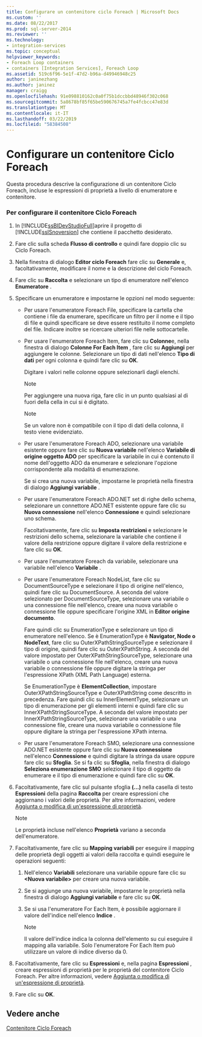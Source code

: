 ```yaml
---
title: Configurare un contenitore ciclo Foreach | Microsoft Docs
ms.custom: ''
ms.date: 08/22/2017
ms.prod: sql-server-2014
ms.reviewer: ''
ms.technology:
- integration-services
ms.topic: conceptual
helpviewer_keywords:
- Foreach Loop containers
- containers [Integration Services], Foreach Loop
ms.assetid: 519c6f96-5e1f-47d2-b96a-d49946948c25
author: janinezhang
ms.author: janinez
manager: craigg
ms.openlocfilehash: 91e098810162c0a0f75b1dccbbd48946f302c068
ms.sourcegitcommit: 5a8678bf85f65be590676745a7fe4fcbcc47e83d
ms.translationtype: MT
ms.contentlocale: it-IT
ms.lasthandoff: 03/22/2019
ms.locfileid: "58384508"
---
```

# <a name="configure-a-foreach-loop-container"></a>Configurare un contenitore Ciclo Foreach
  Questa procedura descrive la configurazione di un contenitore Ciclo Foreach, incluse le espressioni di proprietà a livello di enumeratore e contenitore.  
  
### <a name="to-configure-the-foreach-loop-container"></a>Per configurare il contenitore Ciclo Foreach  
  
1.  In [!INCLUDE[ssBIDevStudioFull](../includes/ssbidevstudiofull-md.md)]aprire il progetto di [!INCLUDE[ssISnoversion](../includes/ssisnoversion-md.md)] che contiene il pacchetto desiderato.  
  
2.  Fare clic sulla scheda **Flusso di controllo** e quindi fare doppio clic su Ciclo Foreach.  
  
3.  Nella finestra di dialogo **Editor ciclo Foreach** fare clic su **Generale** e, facoltativamente, modificare il nome e la descrizione del ciclo Foreach.  
  
4.  Fare clic su **Raccolta** e selezionare un tipo di enumeratore nell'elenco **Enumeratore** .  
  
5.  Specificare un enumeratore e impostarne le opzioni nel modo seguente:  
  
    -   Per usare l'enumeratore Foreach File, specificare la cartella che contiene i file da enumerare, specificare un filtro per il nome e il tipo di file e quindi specificare se deve essere restituito il nome completo del file. Indicare inoltre se ricercare ulteriori file nelle sottocartelle.  
  
    -   Per usare l'enumeratore Foreach Item, fare clic su **Colonne**e, nella finestra di dialogo **Colonne For Each Item** , fare clic su **Aggiungi** per aggiungere le colonne. Selezionare un tipo di dati nell'elenco **Tipo di dati** per ogni colonna e quindi fare clic su **OK**.  
  
         Digitare i valori nelle colonne oppure selezionarli dagli elenchi.  
  
        > [!NOTE]  
        >  Per aggiungere una nuova riga, fare clic in un punto qualsiasi al di fuori della cella in cui si è digitato.  
  
        > [!NOTE]  
        >  Se un valore non è compatibile con il tipo di dati della colonna, il testo viene evidenziato.  
  
    -   Per usare l'enumeratore Foreach ADO, selezionare una variabile esistente oppure fare clic su **Nuova variabile** nell'elenco **Variabile di origine oggetto ADO** per specificare la variabile in cui è contenuto il nome dell'oggetto ADO da enumerare e selezionare l'opzione corrispondente alla modalità di enumerazione.  
  
         Se si crea una nuova variabile, impostarne le proprietà nella finestra di dialogo **Aggiungi variabile** .  
  
    -   Per usare l'enumeratore Foreach ADO.NET set di righe dello schema, selezionare un connettore ADO.NET esistente oppure fare clic su **Nuova connessione** nell'elenco **Connessione** e quindi selezionare uno schema.  
  
         Facoltativamente, fare clic su **Imposta restrizioni** e selezionare le restrizioni dello schema, selezionare la variabile che contiene il valore della restrizione oppure digitare il valore della restrizione e fare clic su **OK**.  
  
    -   Per usare l'enumeratore Foreach da variabile, selezionare una variabile nell'elenco **Variabile** .  
  
    -   Per usare l'enumeratore Foreach NodeList, fare clic su DocumentSourceType e selezionare il tipo di origine nell'elenco, quindi fare clic su DocumentSource. A seconda del valore selezionato per DocumentSourceType, selezionare una variabile o una connessione file nell'elenco, creare una nuova variabile o connessione file oppure specificare l'origine XML in **Editor origine documento**.  
  
         Fare quindi clic su EnumerationType e selezionare un tipo di enumeratore nell'elenco. Se è EnumerationType è **Navigator, Node o NodeText**, fare clic su OuterXPathStringSourceType e selezionare il tipo di origine, quindi fare clic su OuterXPathString. A seconda del valore impostato per OuterXPathStringSourceType, selezionare una variabile o una connessione file nell'elenco, creare una nuova variabile o connessione file oppure digitare la stringa per l'espressione XPath (XML Path Language) esterna.  
  
         Se EnumerationType è **ElementCollection**, impostare OuterXPathStringSourceType e OuterXPathString come descritto in precedenza. Fare quindi clic su InnerElementType, selezionare un tipo di enumerazione per gli elementi interni e quindi fare clic su InnerXPathStringSourceType. A seconda del valore impostato per InnerXPathStringSourceType, selezionare una variabile o una connessione file, creare una nuova variabile o connessione file oppure digitare la stringa per l'espressione XPath interna.  
  
    -   Per usare l'enumeratore Foreach SMO, selezionare una connessione ADO.NET esistente oppure fare clic su **Nuova connessione** nell'elenco **Connessione** e quindi digitare la stringa da usare oppure fare clic su **Sfoglia**. Se si fa clic su **Sfoglia**, nella finestra di dialogo **Seleziona enumerazione SMO** selezionare il tipo di oggetto da enumerare e il tipo di enumerazione e quindi fare clic su **OK**.  
  
6.  Facoltativamente, fare clic sul pulsante sfoglia **(...)** nella casella di testo **Espressioni** della pagina **Raccolta** per creare espressioni che aggiornano i valori delle proprietà. Per altre informazioni, vedere [Aggiunta o modifica di un'espressione di proprietà](expressions/add-or-change-a-property-expression.md).  
  
    > [!NOTE]  
    >  Le proprietà incluse nell'elenco **Proprietà** variano a seconda dell'enumeratore.  
  
7.  Facoltativamente, fare clic su **Mapping variabili** per eseguire il mapping delle proprietà degli oggetti ai valori della raccolta e quindi eseguire le operazioni seguenti:  
  
    1.  Nell'elenco **Variabili** selezionare una variabile oppure fare clic su **\<Nuova variabile>** per creare una nuova variabile.  
  
    2.  Se si aggiunge una nuova variabile, impostarne le proprietà nella finestra di dialogo **Aggiungi variabile** e fare clic su **OK**.  
  
    3.  Se si usa l'enumeratore For Each Item, è possibile aggiornare il valore dell'indice nell'elenco **Indice** .  
  
        > [!NOTE]  
        >  Il valore dell'indice indica la colonna dell'elemento su cui eseguire il mapping alla variabile. Solo l'enumeratore For Each Item può utilizzare un valore di indice diverso da 0.  
  
8.  Facoltativamente, fare clic su **Espressioni** e, nella pagina **Espressioni** , creare espressioni di proprietà per le proprietà del contenitore Ciclo Foreach. Per altre informazioni, vedere [Aggiunta o modifica di un'espressione di proprietà](expressions/add-or-change-a-property-expression.md).  
  
9. Fare clic su **OK**.  
  
## <a name="see-also"></a>Vedere anche  
 [Contenitore Ciclo Foreach](control-flow/foreach-loop-container.md)  
  
  
